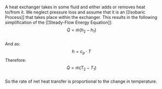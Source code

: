A heat exchanger takes in some fluid and either adds or removes heat to/from it. We neglect pressure loss and assume that it is an [[Isobaric Process]] that takes place within the exchanger.
This results in the following simplification of the [[Steady-Flow Energy Equation]]:
\
$$\dot{Q}=\dot{m}(h_2-h_1)$$
\
And as:
\
$$h=c_p\cdot T$$
Therefore:
$$\dot{Q}=\dot{m}(T_2-T_1)$$
\
So the rate of net heat transfer is proportional to the change in temperature.

